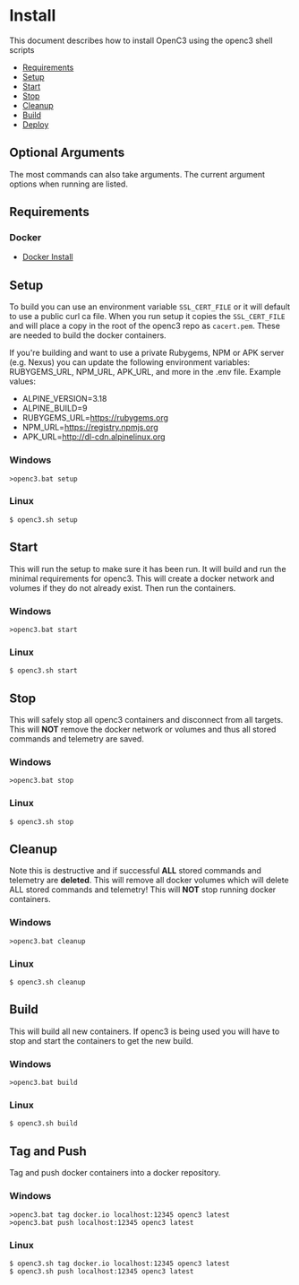 # Install

This document describes how to install OpenC3 using the openc3 shell scripts

- [Requirements](#Requirements)
- [Setup](#Setup)
- [Start](#Start)
- [Stop](#Stop)
- [Cleanup](#Cleanup)
- [Build](#Build)
- [Deploy](#Deploy)

## Optional Arguments

The most commands can also take arguments. The current argument options when running are listed.

## Requirements

### Docker

- [Docker Install](https://docs.docker.com/engine/install/)

## Setup

To build you can use an environment variable `SSL_CERT_FILE` or it will default to use a public curl ca file. When you run setup it copies the `SSL_CERT_FILE` and will place a copy in the root of the openc3 repo as `cacert.pem`. These are needed to build the docker containers.

If you're building and want to use a private Rubygems, NPM or APK server (e.g. Nexus) you can update the following environment variables: RUBYGEMS_URL, NPM_URL, APK_URL, and more in the .env file. Example values:

- ALPINE_VERSION=3.18
- ALPINE_BUILD=9
- RUBYGEMS_URL=https://rubygems.org
- NPM_URL=https://registry.npmjs.org
- APK_URL=http://dl-cdn.alpinelinux.org

### Windows

```
>openc3.bat setup
```

### Linux

```
$ openc3.sh setup
```

## Start

This will run the setup to make sure it has been run. It will build and run the minimal requirements for openc3. This will create a docker network and volumes if they do not already exist. Then run the containers.

### Windows

```
>openc3.bat start
```

### Linux

```
$ openc3.sh start
```

## Stop

This will safely stop all openc3 containers and disconnect from all targets. This will **NOT** remove the docker network or volumes and thus all stored commands and telemetry are saved.

### Windows

```
>openc3.bat stop
```

### Linux

```
$ openc3.sh stop
```

## Cleanup

Note this is destructive and if successful **ALL** stored commands and telemetry are **deleted**. This will remove all docker volumes which will delete ALL stored commands and telemetry! This will **NOT** stop running docker containers.

### Windows

```
>openc3.bat cleanup
```

### Linux

```
$ openc3.sh cleanup
```

## Build

This will build all new containers. If openc3 is being used you will have to stop and start the containers to get the new build.

### Windows

```
>openc3.bat build
```

### Linux

```
$ openc3.sh build
```

## Tag and Push

Tag and push docker containers into a docker repository.

### Windows

```
>openc3.bat tag docker.io localhost:12345 openc3 latest
>openc3.bat push localhost:12345 openc3 latest
```

### Linux

```
$ openc3.sh tag docker.io localhost:12345 openc3 latest
$ openc3.sh push localhost:12345 openc3 latest
```
